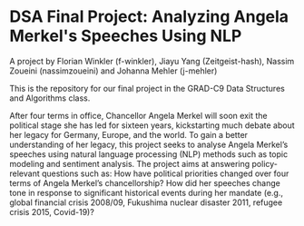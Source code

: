 # DSA Final Project: Analyzing Angela Merkel's Speeches Using NLP
A project by Florian Winkler (f-winkler), Jiayu Yang (Zeitgeist-hash), Nassim Zoueini (nassimzoueini) and Johanna Mehler (j-mehler)

This is the repository for our final project in the GRAD-C9 Data Structures and Algorithms class.

After four terms in office, Chancellor Angela Merkel will soon exit the political stage she has led for sixteen years, kickstarting much debate about her legacy for Germany, Europe, and the world. To gain a better understanding of her legacy, this project seeks to analyse Angela Merkel’s speeches using natural language processing (NLP) methods such as topic modeling and sentiment analysis. The project aims at answering policy-relevant questions such as: How have political priorities changed over four terms of Angela Merkel’s chancellorship? How did her speeches change tone in response to significant historical events during her mandate (e.g., global financial crisis 2008/09, Fukushima nuclear disaster 2011, refugee crisis 2015, Covid-19)? 
